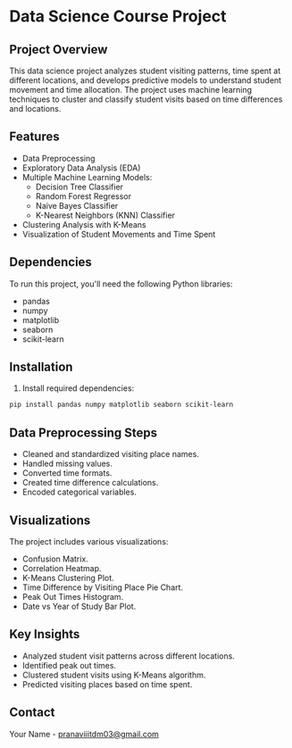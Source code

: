 # Data Science Course Project

## Project Overview

This data science project analyzes student visiting patterns, time spent at different locations, and develops predictive models to understand student movement and time allocation. The project uses machine learning techniques to cluster and classify student visits based on time differences and locations.

## Features

- Data Preprocessing
- Exploratory Data Analysis (EDA)
- Multiple Machine Learning Models:
  - Decision Tree Classifier
  - Random Forest Regressor
  - Naive Bayes Classifier
  - K-Nearest Neighbors (KNN) Classifier
- Clustering Analysis with K-Means
- Visualization of Student Movements and Time Spent

## Dependencies

To run this project, you'll need the following Python libraries:
- pandas
- numpy
- matplotlib
- seaborn
- scikit-learn

## Installation

1. Install required dependencies:
```bash
pip install pandas numpy matplotlib seaborn scikit-learn
```

## Data Preprocessing Steps

- Cleaned and standardized visiting place names.
- Handled missing values.
- Converted time formats.
- Created time difference calculations.
- Encoded categorical variables.

## Visualizations

The project includes various visualizations:
- Confusion Matrix.
- Correlation Heatmap.
- K-Means Clustering Plot.
- Time Difference by Visiting Place Pie Chart.
- Peak Out Times Histogram.
- Date vs Year of Study Bar Plot.

## Key Insights

- Analyzed student visit patterns across different locations.
- Identified peak out times.
- Clustered student visits using K-Means algorithm.
- Predicted visiting places based on time spent.

## Contact

Your Name - pranaviiitdm03@gmail.com
